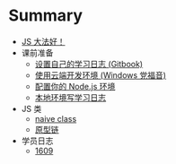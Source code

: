 # Summary

* [JS 大法好！](README.md)
* 课前准备
  * [设置自己的学习日志 (Gitbook)](setup_gitbook.md)
  * [使用云端开发环境 (Windows 党福音)](using_nitrous_io.md)
  * [配置你的 Node.js 环境](setup_node.md)
  * [本地环境写学习日志](how-to-write-gitbook.md)
* JS 类
  * [naive class](classy-javascript/naive-class.md)
  * [原型链](classy-javascript/inheritance.md)
* 学员日志
  * [1609](1609.md)


